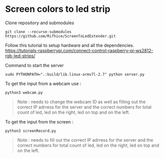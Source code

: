 # Screen colors to led strip

Clone repository and submodules
```
git clone --recurse-submodules https://github.com/Rifhice/ScreenToLedExtender.git
```
Follow this tutorial to setup hardware and all the dependencies.
https://tutorials-raspberrypi.com/connect-control-raspberry-pi-ws2812-rgb-led-strips/

Command to start the server
```
sudo PYTHONPATH=".:build/lib.linux-armv7l-2.7" python server.py
```

To get the input from a webcam use :
```
python3 webcam.py
```

> Note : needs to change the webcam ID as well as filling out the correct IP adrress for the server and the correct numbers for total count of led, led on the right, led on top and on the left. 

To get the input from the screen :
```
python3 screenRecord.py
```
> Note : needs to fill out the correct IP adrress for the server and the correct numbers for total count of led, led on the right, led on top and on the left. 
